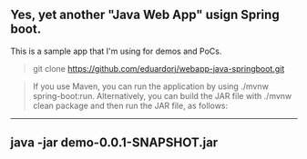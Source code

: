 ## Yes, yet another "Java Web App" usign Spring boot.

This is a sample app that I'm using for demos and PoCs.

> git clone https://github.com/eduardorj/webapp-java-springboot.git

> If you use Maven, you can run the application by using ./mvnw spring-boot:run. Alternatively, you can build the JAR file with ./mvnw clean package and then run the JAR file, as follows:


----
 java -jar demo-0.0.1-SNAPSHOT.jar
----
